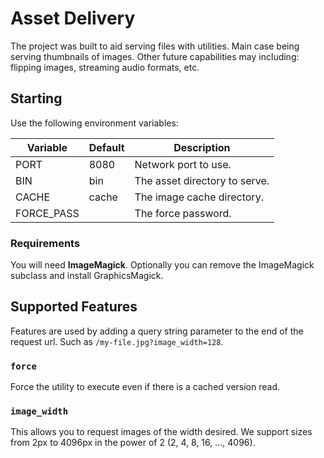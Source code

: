 # Asset Delivery

The project was built to aid serving files with utilities. Main case being
serving thumbnails of images. Other future capabilities may including: flipping
images, streaming audio formats, etc.

## Starting

Use the following environment variables:

| Variable   | Default | Description             |
|------------|---------|-------------------------|
| PORT       | 8080    | Network port to use.    |
| BIN        | bin     | The asset directory to serve. |
| CACHE      | cache   | The image cache directory. |
| FORCE_PASS |         | The force password.     |

### Requirements

You will need **ImageMagick**. Optionally you can remove the ImageMagick subclass and install GraphicsMagick.

## Supported Features

Features are used by adding a query string parameter to the end of the request url. Such as `/my-file.jpg?image_width=128`.

### `force`

Force the utility to execute even if there is a cached version read.

### `image_width`

This allows you to request images of the width desired. We support sizes from
2px to 4096px in the power of 2 (2, 4, 8, 16, ..., 4096).


